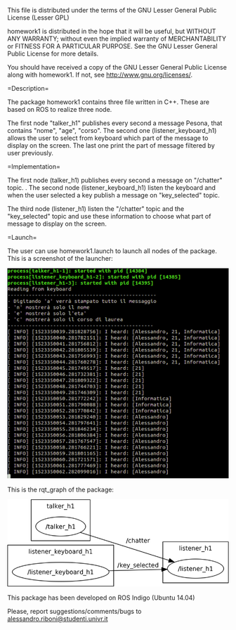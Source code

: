 This file is distributed under the terms of the GNU Lesser General Public License (Lesser GPL)

homework1 is distributed in the hope that it will be useful,
but WITHOUT ANY WARRANTY; without even the implied warranty of
MERCHANTABILITY or FITNESS FOR A PARTICULAR PURPOSE.  See the
GNU Lesser General Public License for more details.

You should have received a copy of the GNU Lesser General Public License
along with homework1. If not, see <http://www.gnu.org/licenses/>.

=Description=

The package homework1 contains three file written in C++.
These are based on ROS to realize three node.

The first node "talker_h1" publishes every second a message Pesona, that contains
"nome", "age", "corso".
The second one (listener_keyboard_h1) allows the user to select from keyboard which part of the message
to display on the screen.
The last one print the part of message filtered by user previously.


=Implementation=

The first node (talker_h1) publishes every second a message on "/chatter" topic.
 .
The second node (listener_keyboard_h1) listen the keyboard and when the user selected a key publish a message on
"key_selected" topic.

The third node (listener_h1) listen the "/chatter" topic and the "key_selected" topic and use these information
to choose what part of message to display on the screen.


=Launch=

The user can use homework1.launch to launch all nodes of the package.
This is a screenshot of the launcher:

![screen launcher](images/screen_launch.png)


This is the rqt_graph of the package:

![rosgraph](images/rosgraph.png)

This package has been developed on ROS Indigo (Ubuntu 14.04)

Please, report suggestions/comments/bugs to<br>
alessandro.riboni@studenti.univr.it
